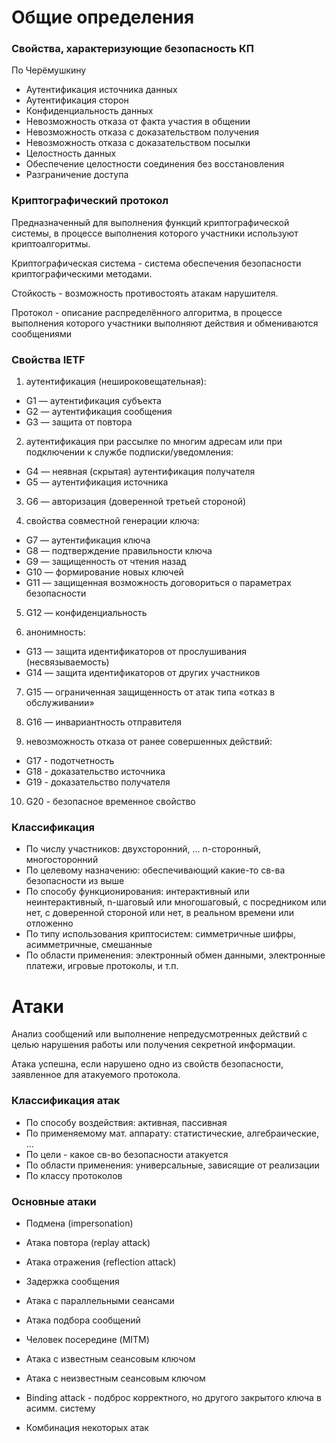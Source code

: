 # Общие определения

### Свойства, характеризующие безопасность КП
По Черёмушкину
- Аутентификация источника данных
- Аутентификация сторон
- Конфиденциальность данных
- Невозможность отказа от факта участия в общении
- Невозможность отказа с доказательством получения
- Невозможность отказа с доказательством посылки
- Целостность данных
- Обеспечение целостности соединения без восстановления
- Разграничение доступа

### Криптографический протокол
Предназначенный для выполнения функций криптографической системы, в процессе
выполнения которого участники используют криптоалгоритмы.

Криптографическая система - система обеспечения безопасности криптографическими
методами.

Стойкость - возможность противостоять атакам нарушителя.

Протокол - описание распределённого алгоритма, в процессе выполнения которого
участники выполняют действия и обмениваются сообщениями

### Свойства IETF

1. аутентификация (нешироковещательная):
  - G1 — аутентификация субъекта
  - G2 — аутентификация сообщения
  - G3 — защита от повтора

2. аутентификация при рассылке по многим адресам или при подключении к службе
   подписки/уведомления:
  - G4 — неявная (скрытая) аутентификация получателя
  - G5 — аутентификация источника

3. G6 — авторизация (доверенной третьей стороной)

4. свойства совместной генерации ключа:
  - G7 — аутентификация ключа
  - G8 — подтверждение правильности ключа
  - G9 — защищенность от чтения назад
  - G10 — формирование новых ключей
  - G11 — защищенная возможность договориться о параметрах безопасности

5. G12 — конфиденциальность

6. анонимность:
  - G13 — защита идентификаторов от прослушивания (несвязываемость)
  - G14 — защита идентификаторов от других участников

7. G15 — ограниченная защищенность от атак типа «отказ в обслуживании»

8. G16 — инвариантность отправителя

9. невозможность отказа от ранее совершенных действий:
  - G17 - подотчетность
  - G18 - доказательство источника
  - G19 - доказательство получателя

10. G20 - безопасное временное свойство

### Классификация

* По числу участников: двухсторонний, ... n-сторонный, многосторонний
* По целевому назначению: обеспечивающий какие-то св-ва безопасности из выше
* По способу функционирования:
    интерактивный или неинтерактивный,
    n-шаговый или многошаговый,
    с посредником или нет,
    с доверенной стороной или нет,
    в реальном времени или отложенно
* По типу использования криптосистем: симметричные шифры, асимметричные, смешанные
* По области применения: электронный обмен данными, электронные платежи, игровые протоколы, и т.п.

# Атаки

Анализ сообщений или выполнение непредусмотренных действий с целью нарушения
работы или получения секретной информации.

Атака успешна, если нарушено одно из свойств безопасности, заявленное для
атакуемого протокола.

### Классификация атак

* По способу воздействия: активная, пассивная
* По применяемому мат. аппарату: статистические, алгебраические, ...
* По цели - какое св-во безопасности атакуется
* По области применения: универсальные, зависящие от реализации
* По классу протоколов

### Основные атаки

* Подмена (impersonation)
* Атака повтора (replay attack)
* Атака отражения (reflection attack)
* Задержка сообщения
* Атака с параллельными сеансами
* Атака подбора сообщений
* Человек посередине (MITM)
* Атака с известным сеансовым ключом
* Атака с неизвестным сеансовым ключом
* Binding attack - подброс корректного, но другого закрытого ключа в асимм. систему

* Комбинация некоторых атак
